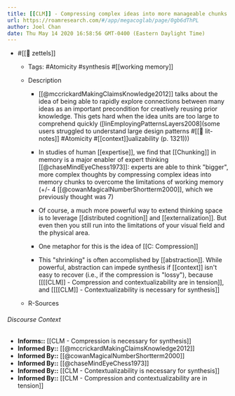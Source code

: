 ```yaml
---
title: [[CLM]] - Compressing complex ideas into more manageable chunks facilitates more complex thought
url: https://roamresearch.com/#/app/megacoglab/page/0gb6dThPL
author: Joel Chan
date: Thu May 14 2020 16:58:56 GMT-0400 (Eastern Daylight Time)
---
```


- #[[🌲 zettels]]

    - Tags: #Atomicity #synthesis #[[working memory]]

    - Description

        - [[@mccrickardMakingClaimsKnowledge2012]] talks about the idea of being able to rapidly explore connections between many ideas as an important precondition for creatively reusing prior knowledge. This gets hard when the idea units are too large to comprehend quickly ([linEmployingPatternsLayers2008](some users struggled to understand large design patterns #[[📝 lit-notes]] #Atomicity #[[context]]ualizability (p. 1321)))

        - In studies of human [[expertise]], we find that [[Chunking]] in memory is a major enabler of expert thinking [[@chaseMindEyeChess1973]]: experts are able to think "bigger", more complex thoughts by compressing complex ideas into memory chunks to overcome the limitations of working memory (+/- 4 [[@cowanMagicalNumberShortterm2000]], which we previously thought was 7)

        - Of course, a much more powerful way to extend thinking space is to leverage [[distributed cognition]] and [[externalization]]. But even then you still run into the limitations of your visual field and the physical area.

        - One metaphor for this is the idea of [[C: Compression]]

        - This "shrinking" is often accomplished by [[abstraction]]. While powerful, abstraction can impede synthesis if [[context]] isn't easy to recover (i.e., if the compression is "lossy"), because [[[[CLM]] - Compression and contextualizability are in tension]], and [[[[CLM]] - Contextualizability is necessary for synthesis]]

    - R-Sources

###### Discourse Context

- **Informs::** [[CLM - Compression is necessary for synthesis]]
- **Informed By::** [[@mccrickardMakingClaimsKnowledge2012]]
- **Informed By::** [[@cowanMagicalNumberShortterm2000]]
- **Informed By::** [[@chaseMindEyeChess1973]]
- **Informed By::** [[CLM - Contextualizability is necessary for synthesis]]
- **Informed By::** [[CLM - Compression and contextualizability are in tension]]
